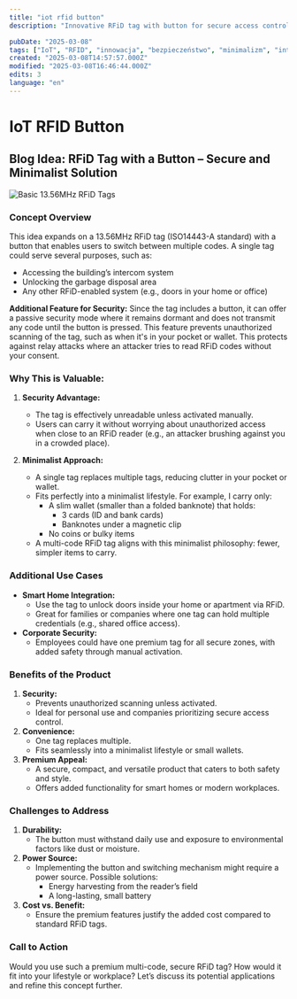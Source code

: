 ```yaml
---
title: "iot rfid button"
description: "Innovative RFiD tag with button for secure access control and minimalist lifestyle, offering convenience and premium appeal"

pubDate: "2025-03-08"
tags: ["IoT", "RFID", "innowacja", "bezpieczeństwo", "minimalizm", "inteligentny dom", "technology"]
created: "2025-03-08T14:57:57.000Z"
modified: "2025-03-08T16:46:44.000Z"
edits: 3
language: "en"
---
```


# IoT RFID Button

## Blog Idea: RFiD Tag with a Button – Secure and Minimalist Solution

![Basic 13.56MHz RFiD Tags](https://cdn1-shop.mikroe.com/img/product/rfid-tag-1356mhz/rfid-tag-1356mhz-large_default-1.jpg)

### Concept Overview

This idea expands on a 13.56MHz RFiD tag (ISO14443-A standard) with a button that enables users to switch between multiple codes. A single tag could serve several purposes, such as:

- Accessing the building’s intercom system
- Unlocking the garbage disposal area
- Any other RFiD-enabled system (e.g., doors in your home or office)

**Additional Feature for Security:**
Since the tag includes a button, it can offer a passive security mode where it remains dormant and does not transmit any code until the button is pressed. This feature prevents unauthorized scanning of the tag, such as when it's in your pocket or wallet. This protects against relay attacks where an attacker tries to read RFiD codes without your consent.

### Why This is Valuable:

1. **Security Advantage:**
   - The tag is effectively unreadable unless activated manually.
   - Users can carry it without worrying about unauthorized access when close to an RFiD reader (e.g., an attacker brushing against you in a crowded place).

2. **Minimalist Approach:**
   - A single tag replaces multiple tags, reducing clutter in your pocket or wallet.
   - Fits perfectly into a minimalist lifestyle. For example, I carry only:
     - A slim wallet (smaller than a folded banknote) that holds:
       - 3 cards (ID and bank cards)
       - Banknotes under a magnetic clip
     - No coins or bulky items
   - A multi-code RFiD tag aligns with this minimalist philosophy: fewer, simpler items to carry.

### Additional Use Cases

- **Smart Home Integration:**
  - Use the tag to unlock doors inside your home or apartment via RFiD.
  - Great for families or companies where one tag can hold multiple credentials (e.g., shared office access).
- **Corporate Security:**
  - Employees could have one premium tag for all secure zones, with added safety through manual activation.

### Benefits of the Product

1. **Security:**
   - Prevents unauthorized scanning unless activated.
   - Ideal for personal use and companies prioritizing secure access control.
2. **Convenience:**
   - One tag replaces multiple.
   - Fits seamlessly into a minimalist lifestyle or small wallets.
3. **Premium Appeal:**
   - A secure, compact, and versatile product that caters to both safety and style.
   - Offers added functionality for smart homes or modern workplaces.

### Challenges to Address

1. **Durability:**
   - The button must withstand daily use and exposure to environmental factors like dust or moisture.
2. **Power Source:**
   - Implementing the button and switching mechanism might require a power source. Possible solutions:
     - Energy harvesting from the reader’s field
     - A long-lasting, small battery
3. **Cost vs. Benefit:**
   - Ensure the premium features justify the added cost compared to standard RFiD tags.

### Call to Action

Would you use such a premium multi-code, secure RFiD tag? How would it fit into your lifestyle or workplace? Let’s discuss its potential applications and refine this concept further.